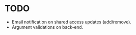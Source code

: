 # TODO

- Email notification on shared access updates (add/remove).
- Argument validations on back-end.